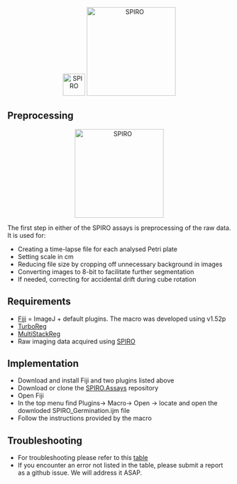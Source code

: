 <p align="center">
  <img src="https://github.com/AlyonaMinina/Files_for_SPIRO_reps/blob/master/SPIRO.Hardware%20files/SPIRO%20logo.jpg?raw=true" height="50" title="SPIRO">
  <img src="https://github.com/AlyonaMinina/Files_for_SPIRO_reps/blob/master/SPIRO.Assays%20files/SPIRO%20text%20logo.png?raw=true" width="200" title="SPIRO">
</p>

## Preprocessing</b>
<p align="center">
  <img src="https://github.com/AlyonaMinina/Files_for_SPIRO_reps/blob/master/SPIRO.Assays%20files/preprocessing-v2-reduced-size.gif?raw=true" height="200" title="SPIRO">
<br>

The first step in either of the SPIRO assays is preprocessing of the raw data. It is used for:
- Creating a time-lapse file for each analysed Petri plate
- Setting scale in cm
- Reducing file size by cropping off unnecessary background in images
- Converting images to 8-bit to facilitate further segmentation
- If needed, correcting for accidental drift during cube rotation




## Requirements

- [Fiji](https://imagej.net/Fiji/Downloads) = ImageJ + default plugins. The macro was developed using v1.52p
- [TurboReg](http://bigwww.epfl.ch/thevenaz/turboreg/)
- [MultiStackReg](http://bradbusse.net/downloads.html)
- Raw imaging data acquired using <a href="https://www.alyonaminina.org/spiro">SPIRO</a>

## Implementation

- Download and install Fiji and two plugins listed above
- Download or clone the <a href="https://github.com/jiaxuanleong/SPIRO.Assays">SPIRO.Assays</a> repository 
- Open Fiji
- In the top menu find Plugins-> Macro-> Open -> locate and open the downloded SPIRO_Germination.ijm file
- Follow the instructions provided by the macro

## Troubleshooting
- For troubleshooting please refer to this <a href="https://github.com/AlyonaMinina/Files_for_SPIRO_reps/blob/master/SPIRO.Assays%20files/Preprocessing%20troubleshooting.md">table</a>
- If you encounter an error not listed in the table, please submit a report as a github issue. We will address it ASAP.

